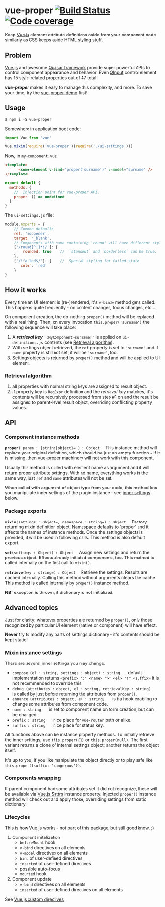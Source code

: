 # vue-proper [![Build Status](https://travis-ci.org/valango/vue-proper.svg?branch=master)](https://travis-ci.org/valango/vue-proper) [![Code coverage](https://codecov.io/gh/valango/vue-proper/branch/master/graph/badge.svg)](https://codecov.io/gh/valango/vue-proper)

Keep [Vue.js](https://vuejs.org/) element attribute definitions aside from
your component code - similarly as CSS keeps aside HTML styling stuff.

## Problem
[Vue.js](https://vuejs.org/) and awesome [Quasar framework](https://quasar.dev/)
provide super powerful APIs to control component appearance and behavior.
Even [QInput](https://quasar.dev/vue-components/input)
control element has 15 style-related properties out of 47 total!

_**vue-proper**_ makes it easy to manage this complexity, and more.
To save your time, try the [vue-proper-demo](https://github.com/valango/vue-proper-demo) first!

## Usage
```
$ npm i -S vue-proper
```

Somewhere in application boot code:
```javascript
import Vue from 'vue'

Vue.mixin(require('vue-proper')(require('./ui-settings')))
```
Now, in `my-component.vue`:
```html
<template>
      <some-element v-bind="proper('surname')" v-model="surname" />
</template>
```
```javascript
export default {
  methods: {
    //  Injection point for vue-proper API.
    proper: () => undefined    
  }
}
```
The `ui-settings.js` file:
```javascript
module.exports = { 
    // Common defaults
    rel: 'noopener',
    target: '_blank',
    // Components with name containing 'round' will have different styling.
    ['/round[^!]*!/']: {
        rounded: true    //  `standout` and `borderless` can be true.
    },
    ['/!failed$/']: {    //  Special styling for failed state.
       color: 'red'
    }
}
```

## How it works
Every time an UI element is (re-)rendered, it's `v-bind=` method gets called.
This happens quite frequently - on content changes, focus changes, etc...

On component creation, the do-nothing `proper()` method will be replaced with
a real thing. Then, on every invocation `this.proper('surname')`
the following sequence will take place:
   1. A **_retrieval key_** `':MyComponent>surname!'` is applied on 
   `ui-definitions.js` contents 
     (see [Retrieval algorithm](#retrieval-algorithm)).
   1. With settings object retrieved, the `ref` property is set to `'surname'` 
   and if `name` property is still not set, it will be `'surname'`, too.
   1. Settings objects is returned by `proper()` method and will be applied
   to UI element.

### Retrieval algorithm
   1. all properties with normal string keys are assigned to result object.
   1. if property key is `RegExpr` definition and the _retrieval key_ matches,
   it's contents will be recursively processed from step #1 on and the result
   be assigned to parent-level result object, overriding conflicting property values.

## API
### Component instance methods
**`proper`**`( param : {string|object}= ) : Object  `
This instance method will replace your original definition, which should be
just an empty function - if it is missing, then vue-proper machinery will not
work with this component.

Usually this method is called with element name as argument and it will return
proper attribute settings. With no name, everything works in the same way,
just `ref` and `name` attributes will not be set.

When called with argument of object type from your code, this method lets
you manipulate inner settings of the plugin instance - see 
[inner settings](#mixin-instance-settings) below.

### Package exports
**`mixin`**`(settings : Object=, namespace : string=) : Object  `
Factory returning mixin definition object.
Namespace defaults to 'proper' and
it affects the names of instance methods. Once the settings objects is provided,
it will be used in following calls.
This method is also default export.

**`set`**`(settings : Object) : Object  `
Assign new settings and return the previous object. Effects already initiated
components, too. This method is called internally on the first call to `mixin()`.

**`retrieve`**`(key : string=) : Object  `
Retrieve the settings. Results are cached internally. Calling this method without
arguments clears the cache.
This method is called internally by `proper()` instance method.

**NB:** exception is thrown, if dictionary is not initialized.

## Advanced topics
Just for clarity: whatever properties are returned by `proper()`, only those
recognized by particular UI element (native or component) will have effect.

**Never** try to modify any parts of settings dictionary - it's
contents should be kept static!

### Mixin instance settings
There are several inner settings you may change:
   * `compose (el : string, settings : object) : string   ` default 
   implementation returns `<prefix> ":" <name> ">" <el> "!" <suffix>`
   it is not recommended to override this.
   * `debug (attributes : object, el : string, retrievalKey : string)   `
   is called by just before returning the attributes from `proper()`.
   * `enhance (attributes : object, el : string)   ` is ha hook enabling to
   change some attributes from component code.
   * `name : string   ` is set to component name on form creation, but can be changed.
   * `prefix : string   ` nice place for `vue-router` path or alike.
   * `suffix : string   ` nice place for status key.
   
All functions above can be instance property methods. To initially retrieve the
inner settings, use `this.proper({})` or `this.proper(null)`. The first variant
returns a clone of internal settings object; another returns the object itself.

It's up to you, if you like manipulate the object directly or to play safe
like `this.proper({suffix: 'dangerous'})`.

### Components wrapping
If parent component had some attributes set it did not recognize, these
will be available via [Vue.js $attrs](https://vuejs.org/v2/api/#vm-attrs)
instance property. Injected `proper()` instance method will check out and
apply those, overriding settings from static dictionary.
### Lifecycles
This is how Vue.js works - not part of this package, but still good know. ;)

1. Component initalization
   * `beforeMount` hook
   * `v-bind` directives on all elements
   * `v-model` directives on all elements
   * `bind` of user-defined directives
   * `inserted` of user-defined directives
   * possible auto-focus
   * `mounted` hook
1. Component update
   * `v-bind` directives on all elements
   * `inserted` of user-defined directives on all elements

See [Vue.js custom directives](https://vuejs.org/v2/guide/custom-directive.html)
